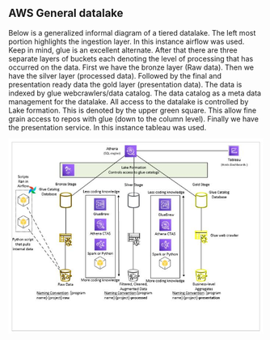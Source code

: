 ## AWS General datalake

Below is a generalized informal diagram of a tiered datalake. The left most portion highlights the ingestion layer. In this instance airflow was used. Keep in mind, glue is an excellent alternate. After that there are three separate layers of buckets each denoting the level of processing that has occurred on the data. First we have the bronze layer (Raw data). Then we have the silver layer (processed data). Followed by the final and presentation ready data the gold layer (presentation data). The data is indexed by glue webcrawlers/data catalog. The data catalog as a meta data management for the datalake. All access to the datalake is controlled by Lake formation. This is denoted by the upper green square. This allow fine grain access to repos with glue (down to the column level). Finally we have the presentation service. In this instance tableau was used.  

![Generalized data lake](https://raw.githubusercontent.com/udelblue/udelblue.github.io/main/images/datalake_general_informal.JPG)